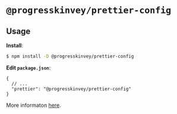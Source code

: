 # `@progresskinvey/prettier-config`

## Usage

**Install**:

```bash
$ npm install -D @progresskinvey/prettier-config
```

**Edit `package.json`**:

```jsonc
{
  // ...
  "prettier": "@progresskinvey/prettier-config"
}
```

More informaton [here](https://prettier.io/docs/en/configuration.html#sharing-configurations).